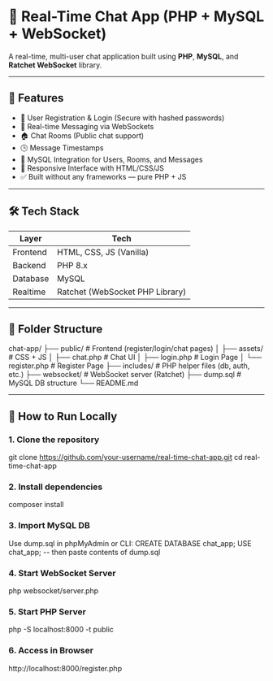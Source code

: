 # 💬 Real-Time Chat App (PHP + MySQL + WebSocket)

A real-time, multi-user chat application built using **PHP**, **MySQL**, and **Ratchet WebSocket** library.

---

## 🚀 Features

- 🔐 User Registration & Login (Secure with hashed passwords)
- 💬 Real-time Messaging via WebSockets
- 🏠 Chat Rooms (Public chat support)
- 🕒 Message Timestamps
- 🧠 MySQL Integration for Users, Rooms, and Messages
- 📱 Responsive Interface with HTML/CSS/JS
- ✅ Built without any frameworks — pure PHP + JS

---

## 🛠 Tech Stack

| Layer | Tech |
|-------|------|
| Frontend | HTML, CSS, JS (Vanilla) |
| Backend | PHP 8.x |
| Database | MySQL |
| Realtime | Ratchet (WebSocket PHP Library) |

---

## 📁 Folder Structure

chat-app/
├── public/ # Frontend (register/login/chat pages)
│ ├── assets/ # CSS + JS
│ ├── chat.php # Chat UI
│ ├── login.php # Login Page
│ └── register.php # Register Page
├── includes/ # PHP helper files (db, auth, etc.)
├── websocket/ # WebSocket server (Ratchet)
├── dump.sql # MySQL DB structure
└── README.md


---

## 🧪 How to Run Locally

### 1. Clone the repository

git clone https://github.com/your-username/real-time-chat-app.git
cd real-time-chat-app



### 2. Install dependencies

composer install

### 3. Import MySQL DB
Use dump.sql in phpMyAdmin or CLI:
CREATE DATABASE chat_app;
USE chat_app;
-- then paste contents of dump.sql

### 4. Start WebSocket Server
php websocket/server.php

### 5. Start PHP Server
php -S localhost:8000 -t public

### 6. Access in Browser
http://localhost:8000/register.php


